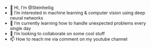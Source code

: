 - 👋 Hi, I’m @Steinheilig
- 👀 I’m interested in machine learning & computer vision using deep neural networks
- 🌱 I’m currently learning how to handle unexpected problems every single day
- 💞️ I’m looking to collaborate on some cool stuff
- 📫 How to reach me via comment on my youtube channel 

<!---
Steinheilig/Steinheilig is a ✨ special ✨ repository because its `README.md` (this file) appears on your GitHub profile.
You can click the Preview link to take a look at your changes.
--->
